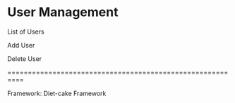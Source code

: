 User Management
==========================================================

List of Users

Add User

Delete User

==========================================================

Framework: Diet-cake Framework